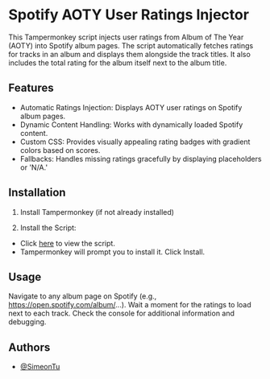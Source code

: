 # Spotify AOTY User Ratings Injector

This Tampermonkey script injects user ratings from Album of The Year (AOTY) into Spotify album pages. The script automatically fetches ratings for tracks in an album and displays them alongside the track titles. It also includes the total rating for the album itself next to the album title.


## Features

- Automatic Ratings Injection: Displays AOTY user ratings on Spotify album pages.
- Dynamic Content Handling: Works with dynamically loaded Spotify content.
- Custom CSS: Provides visually appealing rating badges with gradient colors based on scores.
- Fallbacks: Handles missing ratings gracefully by displaying placeholders or 'N/A.'
## Installation

1. Install Tampermonkey (if not already installed)

2. Install the Script:
- Click [here](https://github.com/SimeonTu/tampermonkey-scripts/raw/refs/heads/main/spotify-ratings-injector/spotify-ratings-injector.user.js) to view the script.
- Tampermonkey will prompt you to install it. Click Install.
## Usage
Navigate to any album page on Spotify (e.g., https://open.spotify.com/album/...).
Wait a moment for the ratings to load next to each track.
Check the console for additional information and debugging.
## Authors

- [@SimeonTu](https://www.github.com/SimeonTu)

